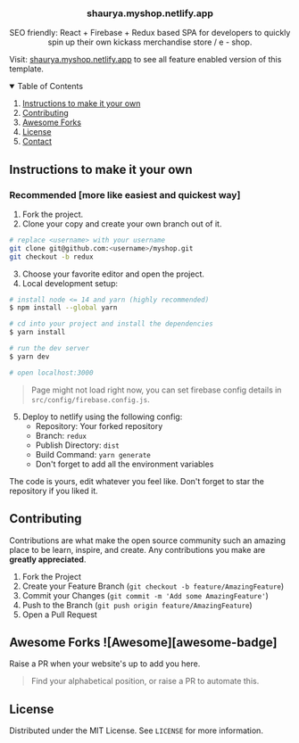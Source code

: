 <p align="center">
  <h3 align="center">shaurya.myshop.netlify.app</h3>

  <p align="center">
    SEO friendly: React + Firebase + Redux based SPA for  developers to quickly spin up their own kickass merchandise store / e - shop.
  </p>
</p>

Visit: [shaurya.myshop.netlify.app](https://shaurya.myshop.netlify.app) to see all feature enabled version of this template.

<!-- TABLE OF CONTENTS -->
<details open="open">
  <summary>Table of Contents</summary>
  <ol>
    <li><a href="#instructions-to-make-it-your-own">Instructions to make it your own</a></li>
    <li><a href="#contributing">Contributing</a></li>
    <li><a href="#awesome-forks-">Awesome Forks</a></li>
    <li><a href="#license">License</a></li>
    <li><a href="#contact">Contact</a></li>
  </ol>
</details>

<!-- USAGE EXAMPLES -->
## Instructions to make it your own

### Recommended [more like easiest and quickest way]

1. Fork the project.
2. Clone your copy and create your own branch out of it.
```bash
# replace <username> with your username
git clone git@github.com:<username>/myshop.git
git checkout -b redux
```
3. Choose your favorite editor and open the project.
4. Local development setup:
```bash
# install node <= 14 and yarn (highly recommended)
$ npm install --global yarn

# cd into your project and install the dependencies
$ yarn install

# run the dev server
$ yarn dev

# open localhost:3000
```

> Page might not load right now, you can set firebase config details in `src/config/firebase.config.js`.

5. Deploy to netlify using the following config:
    - Repository: Your forked repository
    - Branch: `redux`
    - Publish Directory: `dist`
    - Build Command: `yarn generate`
    - Don't forget to add all the environment variables 


The code is yours, edit whatever you feel like. Don't forget to star the repository if you liked it.

<!-- CONTRIBUTING -->
## Contributing

Contributions are what make the open source community such an amazing place to be learn, inspire, and create. Any contributions you make are **greatly appreciated**.

1. Fork the Project
2. Create your Feature Branch (`git checkout -b feature/AmazingFeature`)
3. Commit your Changes (`git commit -m 'Add some AmazingFeature'`)
4. Push to the Branch (`git push origin feature/AmazingFeature`)
5. Open a Pull Request

## Awesome Forks ![Awesome][awesome-badge]

Raise a PR when your website's up to add you here. 
> Find your alphabetical position, or raise a PR to automate this.


<!-- LICENSE -->
## License

Distributed under the MIT License. See `LICENSE` for more information.
